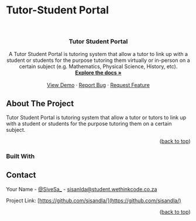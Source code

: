 # Tutor-Student Portal

<div id="top"></div>

<!-- PROJECT LOGO -->
<br />
<div align="center">
<!--   <a href="#">
    <img src="images/logo.png" alt="Logo Here" width="80" height="80">
  </a> -->

  <h3 align="center">Tutor Student Portal</h3>

  <p align="center">
    A Tutor Student Portal is tutoring system that allow a tutor to link up with a student or students for the purpose tutoring them virtually or in-person on a certain subject (e.g. Mathematics, Physical Science, History, etc).
    <br />
    <a href="https://developer.algorand.org/#"><strong>Explore the docs »</strong></a>
    <br />
    <br />
    <a href="#">View Demo</a>
    ·
    <a href="https://github.com/sisandla/single-deadline-crowdfunding/issues">Report Bug</a>
    ·
    <a href="https://github.com/sisandla/single-deadline-crowdfunding/issues">Request Feature</a>
  </p>
</div>



<!-- ABOUT THE PROJECT -->
## About The Project

Tutor Student Portal is tutoring system that allow a tutor or tutors to link up with a student or students for the purpose tutoring them on a certain subject.

<p align="right">(<a href="#top">back to top</a>)</p>



### Built With

<!-- This section should list any major frameworks/libraries used to bootstrap your project. Leave any add-ons/plugins for the acknowledgements section. Here are a few examples.

* [Django](https://www.djangoproject.com/)
* [HMLT5](https://developer.mozilla.org/en-US/docs/Glossary/HTML5)
* [CSS3](https://developer.mozilla.org/en-US/docs/Web/CSS)
* [Bootstrap](https://getbootstrap.com)

<p align="right">(<a href="#top">back to top</a>)</p> -->



<!-- CONTACT -->
## Contact

Your Name - [@SiveSa_](https://twitter.com/SiveSa_) - sisanlda@student.wethinkcode.co.za

Project Link: [https://github.com/sisandla/](https://github.com/sisandla/)

<p align="right">(<a href="#top">back to top</a>)</p>



<!-- ACKNOWLEDGMENTS -->
<!-- ## Acknowledgments

Use this space to list resources you find helpful and would like to give credit to. I've included a few of my favorites to kick things off!

* [Choose an Open Source License](https://choosealicense.com)
* [GitHub Emoji Cheat Sheet](https://www.webpagefx.com/tools/emoji-cheat-sheet)
* [Malven's Flexbox Cheatsheet](https://flexbox.malven.co/)
* [Malven's Grid Cheatsheet](https://grid.malven.co/)
* [Img Shields](https://shields.io)
* [GitHub Pages](https://pages.github.com)
* [Font Awesome](https://fontawesome.com)
* [React Icons](https://react-icons.github.io/react-icons/search)

<p align="right">(<a href="#top">back to top</a>)</p> -->